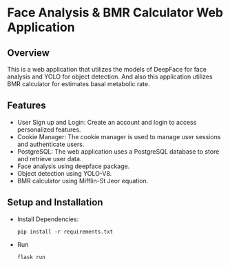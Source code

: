 # Face Analysis & BMR Calculator Web Application

## Overview

This is a web application that utilizes the models of DeepFace for face analysis and YOLO for object detection. And also this application utilizes BMR calculator for estimates basal metabolic rate.

## Features

* User Sign up and Login: Create an account and login to access personalized features.
* Cookie Manager: The cookie manager is used to manage user sessions and authenticate users.
* PostgreSQL: The web application uses a PostgreSQL database to store and retrieve user data.
* Face analysis using deepface package.
* Object detection using YOLO-V8.
* BMR calculator using Mifflin-St Jeor equation.


## Setup and Installation

* Install Dependencies:

  ```
  pip install -r requirements.txt
  ```

* Run

  ```
  flask run
  ```
